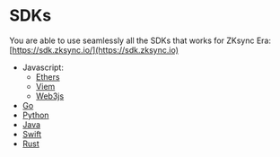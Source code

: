 # SDKs

You are able to use seamlessly all the SDKs that works for ZKsync Era: [https://sdk.zksync.io/](https://sdk.zksync.io)

* Javascript:
  * [Ethers](https://sdk.zksync.io/js/ethers)
  * [Viem](https://viem.sh/zksync)
  * [Web3js](https://sdk.zksync.io/js/web3js)
* [Go](https://sdk.zksync.io/go)
* [Python](https://sdk.zksync.io/python)
* [Java](https://sdk.zksync.io/java)
* [Swift](https://sdk.zksync.io/swift)
* [Rust](https://sdk.zksync.io/rust)
